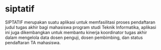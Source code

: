 # siptatif
SIPTATIF merupakan suatu aplikasi untuk memfasilitasi proses pendaftaran judul tugas akhir bagi mahasiswa program studi Teknik Informatika, aplikasi ini juga dikembangkan untuk membantu kinerja koordinator tugas akhir dalam mengelola data dosen penguji, dosen pembimbing, dan status pendaftaran TA mahasiswa.
